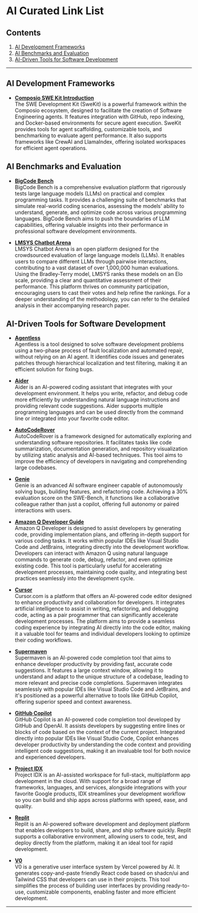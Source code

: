 # AI Curated Link List

## Contents
1. [AI Development Frameworks](#ai-development-frameworks)
2. [AI Benchmarks and Evaluation](#ai-benchmarks-and-evaluation)
3. [AI-Driven Tools for Software Development](#ai-driven-tools-for-software-development)

---

## AI Development Frameworks

- **[Composio SWE Kit Introduction](https://docs.composio.dev/swekit/introduction?s=09)**  
  The SWE Development Kit (SweKit) is a powerful framework within the Composio ecosystem, designed to facilitate the creation of Software Engineering agents. It features integration with GitHub, repo indexing, and Docker-based environments for secure agent execution. SweKit provides tools for agent scaffolding, customizable tools, and benchmarking to evaluate agent performance. It also supports frameworks like CrewAI and LlamaIndex, offering isolated workspaces for efficient agent operations.

## AI Benchmarks and Evaluation

- **[BigCode Bench](https://bigcode-bench.github.io/)**  
  BigCode Bench is a comprehensive evaluation platform that rigorously tests large language models (LLMs) on practical and complex programming tasks. It provides a challenging suite of benchmarks that simulate real-world coding scenarios, assessing the models' ability to understand, generate, and optimize code across various programming languages. BigCode Bench aims to push the boundaries of LLM capabilities, offering valuable insights into their performance in professional software development environments.

- **[LMSYS Chatbot Arena](https://lmarena.ai/)**  
  LMSYS Chatbot Arena is an open platform designed for the crowdsourced evaluation of large language models (LLMs). It enables users to compare different LLMs through pairwise interactions, contributing to a vast dataset of over 1,000,000 human evaluations. Using the Bradley-Terry model, LMSYS ranks these models on an Elo scale, providing a clear and quantitative assessment of their performance. This platform thrives on community participation, encouraging users to cast their votes and help refine the rankings. For a deeper understanding of the methodology, you can refer to the detailed analysis in their accompanying research paper.

## AI-Driven Tools for Software Development

- **[Agentless](https://github.com/OpenAutoCoder/Agentless)**  
  Agentless is a tool designed to solve software development problems using a two-phase process of fault localization and automated repair, without relying on an AI agent. It identifies code issues and generates patches through hierarchical localization and test filtering, making it an efficient solution for fixing bugs.

- **[Aider](https://aider.chat/)**  
  Aider is an AI-powered coding assistant that integrates with your development environment. It helps you write, refactor, and debug code more efficiently by understanding natural language instructions and providing relevant code suggestions. Aider supports multiple programming languages and can be used directly from the command line or integrated into your favorite code editor.

- **[AutoCodeRover](https://github.com/nus-apr/auto-code-rover)**  
  AutoCodeRover is a framework designed for automatically exploring and understanding software repositories. It facilitates tasks like code summarization, documentation generation, and repository visualization by utilizing static analysis and AI-based techniques. This tool aims to improve the efficiency of developers in navigating and comprehending large codebases.

- **[Genie](https://cosine.sh/genie)**  
  Genie is an advanced AI software engineer capable of autonomously solving bugs, building features, and refactoring code. Achieving a 30% evaluation score on the SWE-Bench, it functions like a collaborative colleague rather than just a copilot, offering full autonomy or paired interactions with users.

- **[Amazon Q Developer Guide](https://docs.aws.amazon.com/amazonq/latest/qdeveloper-ug/software-dev.html)**  
  Amazon Q Developer is designed to assist developers by generating code, providing implementation plans, and offering in-depth support for various coding tasks. It works within popular IDEs like Visual Studio Code and JetBrains, integrating directly into the development workflow. Developers can interact with Amazon Q using natural language commands to generate code, debug, refactor, and even optimize existing code. This tool is particularly useful for accelerating development processes, maintaining code quality, and integrating best practices seamlessly into the development cycle.

- **[Cursor](https://www.cursor.com/)**  
  Cursor.com is a platform that offers an AI-powered code editor designed to enhance productivity and collaboration for developers. It integrates artificial intelligence to assist in writing, refactoring, and debugging code, acting as a pair programmer that can significantly accelerate development processes. The platform aims to provide a seamless coding experience by integrating AI directly into the code editor, making it a valuable tool for teams and individual developers looking to optimize their coding workflows.

- **[Supermaven](https://supermaven.com/)**  
  Supermaven is an AI-powered code completion tool that aims to enhance developer productivity by providing fast, accurate code suggestions. It features a large context window, allowing it to understand and adapt to the unique structure of a codebase, leading to more relevant and precise code completions. Supermaven integrates seamlessly with popular IDEs like Visual Studio Code and JetBrains, and it's positioned as a powerful alternative to tools like GitHub Copilot, offering superior speed and context awareness.

- **[GitHub Copilot](https://github.com/features/copilot)**  
  GitHub Copilot is an AI-powered code completion tool developed by GitHub and OpenAI. It assists developers by suggesting entire lines or blocks of code based on the context of the current project. Integrated directly into popular IDEs like Visual Studio Code, Copilot enhances developer productivity by understanding the code context and providing intelligent code suggestions, making it an invaluable tool for both novice and experienced developers.

- **[Project IDX](https://idx.dev/)**  
  Project IDX is an AI-assisted workspace for full-stack, multiplatform app development in the cloud. With support for a broad range of frameworks, languages, and services, alongside integrations with your favorite Google products, IDX streamlines your development workflow so you can build and ship apps across platforms with speed, ease, and quality.

- **[Replit](https://replit.com/)**  
  Replit is an AI-powered software development and deployment platform that enables developers to build, share, and ship software quickly. Replit supports a collaborative environment, allowing users to code, test, and deploy directly from the platform, making it an ideal tool for rapid development.

- **[V0](https://v0.dev/chat)**  
  V0 is a generative user interface system by Vercel powered by AI. It generates copy-and-paste friendly React code based on shadcn/ui and Tailwind CSS that developers can use in their projects. This tool simplifies the process of building user interfaces by providing ready-to-use, customizable components, enabling faster and more efficient development.

---

